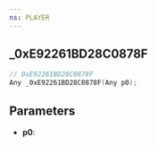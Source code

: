 ```yaml
---
ns: PLAYER
---
```

## _0xE92261BD28C0878F

```c
// 0xE92261BD28C0878F
Any _0xE92261BD28C0878F(Any p0);
```

## Parameters
* **p0**:
